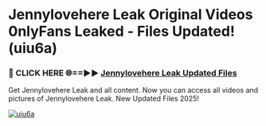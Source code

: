 # Jennylovehere Leak Original Videos 0nlyFans Leaked - Files Updated! (uiu6a)

<h3>🔴 CLICK HERE 🌐==►► <a href="https://tinyurl.com/ms9xzufz" rel="nofollow">Jennylovehere Leak Updated Files</a></h3>

Get Jennylovehere Leak and all content. Now you can access all videos and pictures of Jennylovehere Leak. New Updated Files 2025!

[![uiu6a](https://i.imgur.com/ppqm5kG.gif)](https://tinyurl.com/ms9xzufz)

